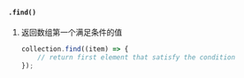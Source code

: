#### `.find()`

1. 返回数组第一个满足条件的值

	```javascript
	collection.find((item) => {
	    // return first element that satisfy the condition
	});
	```

	